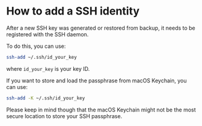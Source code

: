 # How to add a SSH identity

After a new SSH key was generated or restored from backup, it needs to be registered with the SSH daemon.

To do this, you can use:

```sh
ssh-add ~/.ssh/id_your_key
```

where `id_your_key` is your key ID.

If you want to store and load the passphrase from macOS Keychain, you can use:

```sh
ssh-add -K ~/.ssh/id_your_key
```

Please keep in mind though that the macOS Keychain might not be the most secure location to store your SSH passphrase.

